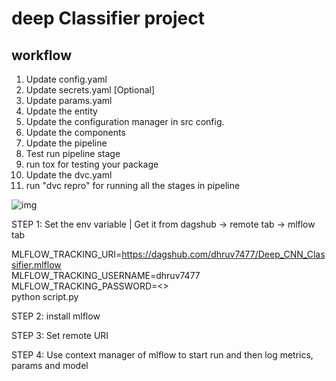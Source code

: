 # deep Classifier project

## workflow

1. Update config.yaml
2. Update secrets.yaml [Optional]
3. Update params.yaml
4. Update the entity
5. Update the configuration manager in src config.
6. Update the components
7. Update the pipeline
8. Test run pipeline stage
9. run tox for testing your package
10. Update the dvc.yaml
11. run "dvc repro" for running all the stages in pipeline

![img](https://raw.githubusercontent.com/c17hawke/FSDS_NOV_deepCNNClassifier/main/docs/images/Data%20Ingestion%402x%20(1).png)


STEP 1: Set the env variable | Get it from dagshub -> remote tab -> mlflow tab

MLFLOW_TRACKING_URI=https://dagshub.com/dhruv7477/Deep_CNN_Classifier.mlflow \
MLFLOW_TRACKING_USERNAME=dhruv7477 \
MLFLOW_TRACKING_PASSWORD=<> \
python script.py

STEP 2: install mlflow

STEP 3: Set remote URI

STEP 4: Use context manager of mlflow to start run and then log metrics, params and model